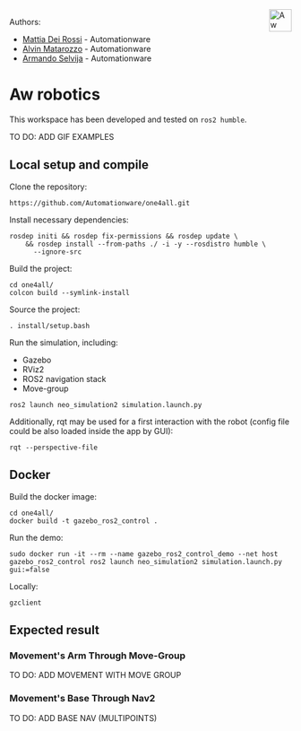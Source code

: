 <a href="http://www.automationware.it/">
    <img src="doc/img/logoAW.png" alt="Aw logo" title="AutomationWare" align="right" height="40" />
</a>

Authors: 
- [Mattia Dei Rossi](deirossi@automationware.it) - Automationware
- [Alvin Matarozzo](matarozzo@automationware.it) - Automationware
- [Armando Selvija](selvija@automationware.it) - Automationware

# Aw robotics

This workspace has been developed and tested on `ros2 humble`.

TO DO: ADD GIF EXAMPLES


## Local setup and compile
Clone the repository:
```
https://github.com/Automationware/one4all.git
```
Install necessary dependencies:
```
rosdep initi && rosdep fix-permissions && rosdep update \
    && rosdep install --from-paths ./ -i -y --rosdistro humble \
      --ignore-src
```
Build the project:
```
cd one4all/
colcon build --symlink-install
```
Source the project:
```
. install/setup.bash
```
Run the simulation, including:
- Gazebo
- RViz2
- ROS2 navigation stack
- Move-group
```
ros2 launch neo_simulation2 simulation.launch.py
```
Additionally, rqt may be used for a first interaction with the robot (config file could be also loaded inside the app by GUI):
```
rqt --perspective-file
```


## Docker
Build the docker image:
```
cd one4all/
docker build -t gazebo_ros2_control .
```
Run the demo:
```
sudo docker run -it --rm --name gazebo_ros2_control_demo --net host gazebo_ros2_control ros2 launch neo_simulation2 simulation.launch.py gui:=false
```
Locally:
```
gzclient
```

## Expected result
### Movement's Arm Through Move-Group
TO DO: ADD MOVEMENT WITH MOVE GROUP

### Movement's Base Through Nav2
TO DO: ADD BASE NAV (MULTIPOINTS)